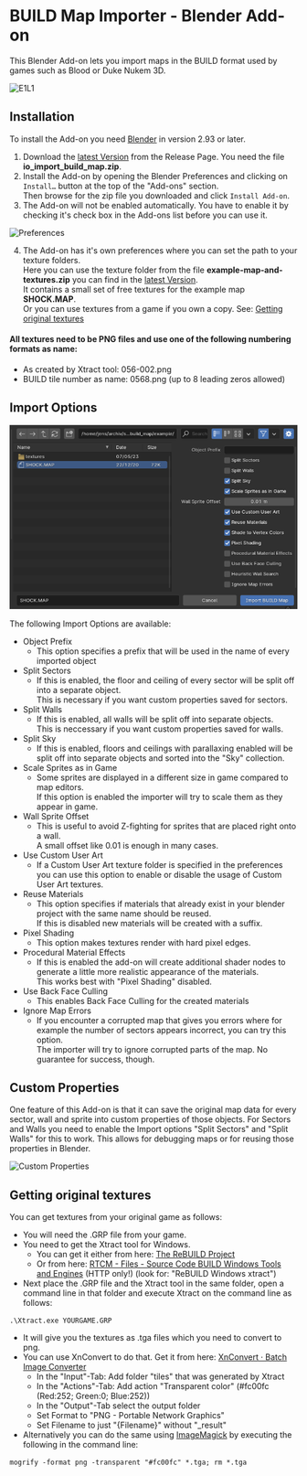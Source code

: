 # BUILD Map Importer - Blender Add-on
This Blender Add-on lets you import maps in the BUILD format used by games such as Blood or Duke Nukem 3D.

![E1L1](/images/e1l1.png)


## Installation

To install the Add-on you need [Blender](https://www.blender.org/) in version 2.93 or later.

1. Download the [latest Version](https://github.com/jensnt/io_import_build_map/releases/latest) from the Release Page. You need the file **io_import_build_map.zip**. 
3. Install the Add-on by opening the Blender Preferences and clicking on `Install…` button at the top of the "Add-ons" section.  
Then browse for the zip file you downloaded and click `Install Add-on`.
5. The Add-on will not be enabled automatically. You have to enable it by checking it's check box in the Add-ons list before you can use it.

![Preferences](/images/preferences.png)

4. The Add-on has it's own preferences where you can set the path to your texture folders.  
Here you can use the texture folder from the file **example-map-and-textures.zip** you can find in the [latest Version](https://github.com/jensnt/io_import_build_map/releases/latest).  
It contains a small set of free textures for the example map **SHOCK.MAP**.  
Or you can use textures from a game if you own a copy. See: [Getting original textures](https://github.com/jensnt/io_import_build_map#getting-original-textures)

#### All textures need to be PNG files and use one of the following numbering formats as name:
- As created by Xtract tool: 056-002.png
- BUILD tile number as name: 0568.png (up to 8 leading zeros allowed)

## Import Options

![Import Options](/images/import-options.png)

The following Import Options are available:

- Object Prefix
  - This option specifies a prefix that will be used in the name of every imported object
- Split Sectors
  - If this is enabled, the floor and ceiling of every sector will be split off into a separate object.  
    This is necessary if you want custom properties saved for sectors.
- Split Walls
  - If this is enabled, all walls will be split off into separate objects.  
    This is neccessary if you want custom properties saved for walls.
- Split Sky
  - If this is enabled, floors and ceilings with parallaxing enabled will be split off into separate objects and sorted into the "Sky" collection.
- Scale Sprites as in Game
  - Some sprites are displayed in a different size in game compared to map editors.  
    If this option is enabled the importer will try to scale them as they appear in game.
- Wall Sprite Offset
  - This is useful to avoid Z-fighting for sprites that are placed right onto a wall.  
    A small offset like 0.01 is enough in many cases.
- Use Custom User Art
  - If a Custom User Art texture folder is specified in the preferences you can use this option to enable or disable the usage of Custom User Art textures.
- Reuse Materials
  - This option specifies if materials that already exist in your blender project with the same name should be reused.  
    If this is disabled new materials will be created with a suffix.
- Pixel Shading
  - This option makes textures render with hard pixel edges.
- Procedural Material Effects
  - If this is enabled the add-on will create additional shader nodes to generate a little more realistic appearance of the materials.  
    This works best with "Pixel Shading" disabled.
- Use Back Face Culling
  - This enables Back Face Culling for the created materials
- Ignore Map Errors
  - If you encounter a corrupted map that gives you errors where for example the number of sectors appears incorrect, you can try this option.  
    The importer will try to ignore corrupted parts of the map. No guarantee for success, though.

## Custom Properties

One feature of this Add-on is that it can save the original map data for every sector, wall and sprite into custom properties of those objects.
For Sectors and Walls you need to enable the Import options "Split Sectors" and "Split Walls" for this to work.
This allows for debugging maps or for reusing those properties in Blender.

![Custom Properties](/images/custom-props.png)

## Getting original textures

You can get textures from your original game as follows:

- You will need the .GRP file from your game.
- You need to get the Xtract tool for Windows.
  - You can get it either from here: [The ReBUILD Project](https://blood.sourceforge.net/rebuild.php)
  - Or from here: [RTCM - Files - Source Code BUILD Windows Tools and Engines](http://www.dukertcm.com/knowledge-base/downloads-rtcm/src-build-mod-win/) (HTTP only!) (look for: "ReBUILD Windows xtract")
- Next place the .GRP file and the Xtract tool in the same folder, open a command line in that folder and execute Xtract on the command line as follows:
```
.\Xtract.exe YOURGAME.GRP
```
- It will give you the textures as .tga files which you need to convert to png.
- You can use XnConvert to do that. Get it from here: [XnConvert · Batch Image Converter](https://www.xnview.com/en/xnconvert/#downloads)
  - In the "Input"-Tab: Add folder "tiles" that was generated by Xtract
  - In the "Actions"-Tab: Add action "Transparent color" (#fc00fc (Red:252; Green:0; Blue:252))
  - In the "Output"-Tab select the output folder
  - Set Format to "PNG - Portable Network Graphics"
  - Set Filename to just "{Filename}" without "_result"
- Alternatively you can do the same using [ImageMagick](https://imagemagick.org/) by executing the following in the command line:
```
mogrify -format png -transparent "#fc00fc" *.tga; rm *.tga
```
